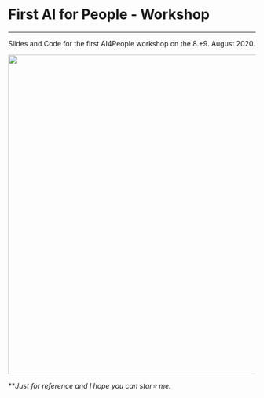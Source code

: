 # First AI for People - Workshop
*************************************************

Slides and Code for the first AI4People workshop on the 8.+9. August 2020.

<img src="https://i.imgur.com/CLM9nQL.jpg" width="650">

***Just for reference and I hope you can star⭐ me.*

 
